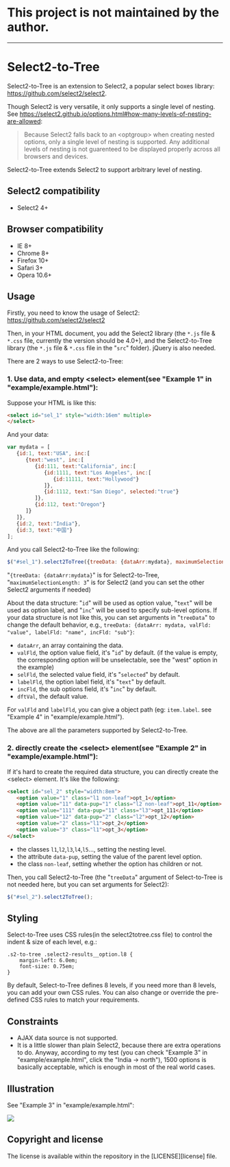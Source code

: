 <h1>This project is not maintained by the author.</h1>
<hr>

Select2-to-Tree
=======

Select2-to-Tree is an extension to Select2, a popular select boxes library: https://github.com/select2/select2.

Though Select2 is very versatile, it only supports a single level of nesting. See https://select2.github.io/options.html#how-many-levels-of-nesting-are-allowed:
<blockquote>
Because Select2 falls back to an &lt;optgroup&gt; when creating nested options, only a single level of nesting is supported. Any additional levels of nesting is not guarenteed to be displayed properly across all browsers and devices.</blockquote>

Select2-to-Tree extends Select2 to support arbitrary level of nesting.

Select2 compatibility
---------------------
* Select2 4+

Browser compatibility
---------------------
* IE 8+
* Chrome 8+
* Firefox 10+
* Safari 3+
* Opera 10.6+

Usage
-----
Firstly, you need to know the usage of Select2: https://github.com/select2/select2

Then, in your HTML document, you add the Select2 library (the `*.js` file & `*.css` file, currently the version should be 4.0+), and the Select2-to-Tree library (the `*.js` file & `*.css` file in the "`src`" folder). jQuery is also needed.

There are 2 ways to use Select2-to-Tree:

<h3>1. Use data, and empty &lt;select&gt; element(see "Example 1" in "example/example.html"):</h3>

Suppose your HTML is like this:
```html
<select id="sel_1" style="width:16em" multiple>
</select>
```
And your data:
```js
var mydata = [
   {id:1, text:"USA", inc:[
      {text:"west", inc:[
         {id:111, text:"California", inc:[
            {id:1111, text:"Los Angeles", inc:[
               {id:11111, text:"Hollywood"}
            ]},
            {id:1112, text:"San Diego", selected:"true"}
         ]},
         {id:112, text:"Oregon"}
      ]}
   ]},
   {id:2, text:"India"},
   {id:3, text:"中国"}
];
```
And you call Select2-to-Tree like the following:
```js
$("#sel_1").select2ToTree({treeData: {dataArr:mydata}, maximumSelectionLength: 3});
```
"`{treeData: {dataArr:mydata}`" is for Select2-to-Tree, "`maximumSelectionLength: 3`" is for Select2 (and you can set the other Select2 arguments if needed)

About the data structure: "`id`" will be used as option value, "`text`" will be used as option label, and "`inc`" will be used to specify sub-level options. If your data structure is not like this, you can set arguments in "`treeData`" to change the default behavior, e.g., `treeData: {dataArr: mydata, valFld: "value", labelFld: "name", incFld: "sub"}`:
- `dataArr`, an array containing the data.
- `valFld`, the option value field, it's "`id`" by default. (if the value is empty, the corresponding option will be unselectable, see the "west" option in the example)
- `selFld`, the selected value field, it's "`selected`" by default.
- `labelFld`, the option label field, it's "`text`" by default.
- `incFld`, the sub options field, it's "`inc`" by default.
- `dftVal`, the default value.

For `valFld` and `labelFld`, you can give a object path (eg: `item.label`. see "Example 4" in "example/example.html").

The above are all the parameters supported by Select2-to-Tree.

<h3>2. directly create the &lt;select&gt; element(see "Example 2" in "example/example.html"):</h3>

If it's hard to create the required data structure, you can directly create the &lt;select&gt; element. It's like the following:
```html
<select id="sel_2" style="width:8em">
   <option value="1" class="l1 non-leaf">opt_1</option>
   <option value="11" data-pup="1" class="l2 non-leaf">opt_11</option>
   <option value="111" data-pup="11" class="l3">opt_111</option>
   <option value="12" data-pup="2" class="l2">opt_12</option>
   <option value="2" class="l1">opt_2</option>
   <option value="3" class="l1">opt_3</option>
</select>
```
- the classes `l1`,`l2`,`l3`,`l4`,`l5`..., setting the nesting level.
- the attribute `data-pup`, setting the value of the parent level option.
- the class `non-leaf`, setting whether the option has children or not.

Then, you call Select2-to-Tree (the "`treeData`" argument of Select-to-Tree is not needed here, but you can set arguments for Select2):
```js
$("#sel_2").select2ToTree();
```

Styling
-----
Select-to-Tree uses CSS rules(in the select2totree.css file) to control the indent & size of each level, e.g.:
```
.s2-to-tree .select2-results__option.l8 {
	margin-left: 6.0em;
	font-size: 0.75em;
}
```
By default, Select-to-Tree defines 8 levels, if you need more than 8 levels, you can add your own CSS rules.
You can also change or override the pre-defined CSS rules to match your requirements.

Constraints
-----------
- AJAX data source is not supported.
- It is a little slower than plain Select2, because there are extra operations to do. Anyway, according to my test (you can check "Example 3" in "example/example.html", click the "India -> north"), 1500 options is basically acceptable, which is enough in most of the real world cases.

Illustration
------------
See "Example 3" in "example/example.html":

<img src="https://user-images.githubusercontent.com/22025586/29951519-ce573a82-8ef5-11e7-954d-2fe6c530dbf3.png">

Copyright and license
---------------------
The license is available within the repository in the [LICENSE][license] file.

